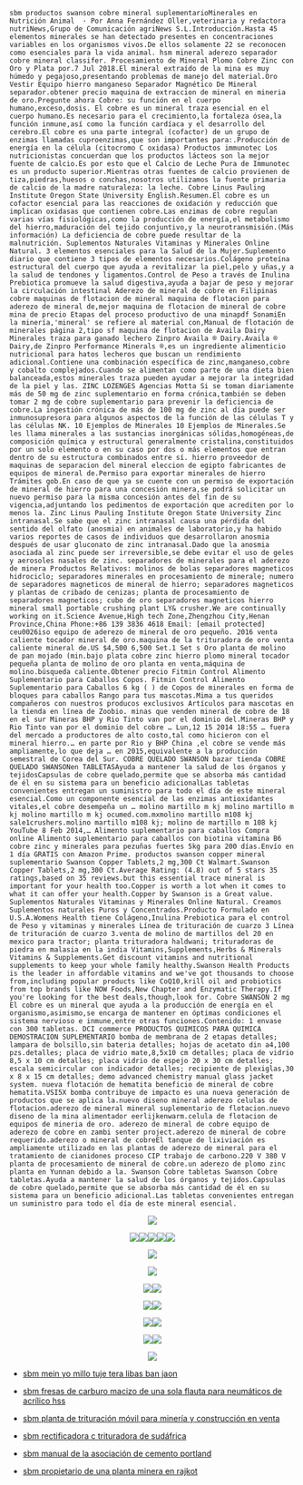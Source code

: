 
```
sbm productos swanson cobre mineral suplementarioMinerales en Nutrición Animal  · Por Anna Fernández Oller,veterinaria y redactora nutriNews,Grupo de Comunicación agriNews S.L.Introducción.Hasta 45 elementos minerales se han detectado presentes en concentraciones variables en los organismos vivos.De ellos solamente 22 se reconocen como esenciales para la vida animal. hsm mineral aderezo separador cobre mineral classifer. Procesamiento de Mineral Plomo Cobre Zinc con Oro y Plata por.7 Jul 2018.El mineral extraído de la mina es muy húmedo y pegajoso,presentando problemas de manejo del material.Oro Vestir Equipo hierro manganeso Separador Magnético De Mineral separador.obtener precio maquina de extraccion de mineral en mineria de oro.Pregunte ahora Cobre: su función en el cuerpo humano,exceso,dosis. El cobre es un mineral traza esencial en el cuerpo humano.Es necesario para el crecimiento,la fortaleza ósea,la función inmune,así como la función cardíaca y el desarrollo del cerebro.El cobre es una parte integral (cofactor) de un grupo de enzimas llamadas cuproenzimas,que son importantes para:.Producción de energía en la célula (citocromo C oxidasa) Productos immunotec Los nutricionistas concuerdan que los productos lácteos son la mejor fuente de calcio.Es por esto que el Calcio de Leche Pura de Immunotec es un producto superior.Mientras otras fuentes de calcio provienen de tiza,piedras,huesos o conchas,nosotros utilizamos la fuente primaria de calcio de la madre naturaleza: la leche. Cobre Linus Pauling Institute Oregon State University English.Resumen.El cobre es un cofactor esencial para las reacciones de oxidación y reducción que implican oxidasas que contienen cobre.Las enzimas de cobre regulan varias vías fisiológicas,como la producción de energía,el metabolismo del hierro,maduración del tejido conjuntivo,y la neurotransmisión.(Más información) La deficiencia de cobre puede resultar de la malnutrición. Suplementos Naturales Vitaminas y Minerales Online Natural. 3 elementos esenciales para la Salud de la Mujer.Suplemento diario que contiene 3 tipos de elementos necesarios.Colágeno proteína estructural del cuerpo que ayuda a revitalizar la piel,pelo y uñas,y a la salud de tendones y ligamentos.Control de Peso a través de Inulina Prebiotica promueve la salud digestiva,ayuda a bajar de peso y mejorar la circulación intestinal Aderezo de mineral de cobre en Filipinas cobre maquinas de flotacion de mineral maquina de flotacion para aderezo de mineral de,mejor maquina de flotacion de mineral de cobre mina de precio Etapas del proceso productivo de una minapdf SonamiEn la minería,'mineral' se refiere al material con,Manual de flotación de minerales página 2,tipo sf maquina de flotacion de Availa Dairy Minerales traza para ganado lechero Zinpro Availa ® Dairy.Availa ® Dairy,de Zinpro Performance Minerals ®,es un ingrediente alimenticio nutricional para hatos lecheros que buscan un rendimiento adicional.Contiene una combinación específica de zinc,manganeso,cobre y cobalto complejados.Cuando se alimentan como parte de una dieta bien balanceada,estos minerales traza pueden ayudar a mejorar la integridad de la piel y las. ZINC LOZENGES Agencias Motta Si se toman diariamente más de 50 mg de zinc suplementario en forma crónica,también se deben tomar 2 mg de cobre suplementario para prevenir la deficiencia de cobre.La ingestión crónica de más de 100 mg de zinc al día puede ser inmunosupresora para algunos aspectos de la función de las células T y las células NK. 10 Ejemplos de Minerales 10 Ejemplos de Minerales.Se les llama minerales a las sustancias inorgánicas sólidas,homogéneas,de composición química y estructural generalmente cristalina,constituidos por un solo elemento o en su caso por dos o más elementos que entran dentro de su estructura combinados entre sí. hierro proveedor de maquinas de separacion del mineral eleccion de egipto fabricantes de equipos de mineral de.Permiso para exportar minerales de hierro Trámites gob.En caso de que ya se cuente con un permiso de exportación de mineral de hierro para una concesión minera,se podrá solicitar un nuevo permiso para la misma concesión antes del fin de su vigencia,adjuntando los pedimentos de exportación que acrediten por lo menos la. Zinc Linus Pauling Institute Oregon State University Zinc intranasal.Se sabe que el zinc intranasal causa una pérdida del sentido del olfato (anosmia) en animales de laboratorio,y ha habido varios reportes de casos de individuos que desarrollaron anosmia después de usar gluconato de zinc intranasal.Dado que la anosmia asociada al zinc puede ser irreversible,se debe evitar el uso de geles y aerosoles nasales de zinc. separadores de minerales para el aderezo de minera Productos Relativos: molinos de bolas separadores magneticos hidrociclo; separadores minerales en procesamiento de minerale; numero de separadores magneticos de mineral de hierro; separadores magneticos y plantas de cribado de cenizas; planta de procesamiento de separadores magneticos; cubo de oro separadores magneticos hierro mineral small portable crushing plant LY& crusher.We are continually working on it.Science Avenue,High tech Zone,Zhengzhou City,Henan Province,China Phone:+86 139 3836 4618 Email: [email protected] ceu0026iso equipo de aderezo de mineral de oro pequeño. 2016 venta caliente tocador mineral de oro.maquina de la trituradora de oro venta caliente mineral de.US $4,500 6,500 Set.1 Set s Oro planta de molino de pan mojado (min.bajo plata cobre zinc hierro plomo mineral tocador pequeña planta de molino de oro planta en venta,máquina de molino.búsqueda caliente.Obtener precio Fitmin Control Alimento Suplementario para Caballos Copos. Fitmin Control Alimento Suplementario para Caballos 6 kg ( ) de Copos de minerales en forma de bloques para caballos Rango para tus mascotas.Mima a tus queridos compañeros con nuestros producos exclusivos Artículos para mascotas en la tienda en línea de Zoobio. minas que venden mineral de cobre de 18 en el sur Mineras BHP y Rio Tinto van por el dominio del.Mineras BHP y Rio Tinto van por el dominio del cobre … Lun,12 15 2014 18:55 … fuera del mercado a productores de alto costo,tal como hicieron con el mineral hierro.… en parte por Rio y BHP China ,el cobre se vende más ampliamente,lo que deja … en 2015,equivalente a la producción semestral de Corea del Sur. COBRE QUELADO SWANSON bazar tienda COBRE QUELADO SWANSONen TABLETASAyuda a mantener la salud de los órganos y tejidosCapsulas de cobre quelado,permite que se absorba más cantidad de él en su sistema para un beneficio adicionalLas tabletas convenientes entregan un suministro para todo el día de este mineral esencial.Como un componente esencial de las enzimas antioxidantes vitales,el cobre desempeña un … molino martillo m kj molino martillo m kj molino martillo m kj ocumed.com.mxmolino martillo m108 kj sale1crushers.molino martillo m108 kj; molino de martillo m 108 kj YouTube 8 Feb 2014,… Alimento suplementario para caballos Compra online Alimento suplementario para caballos con biotina vitamina B6 cobre zinc y minerales para pezuñas fuertes 5kg para 200 días.Envío en 1 día GRATIS con Amazon Prime. productos swanson copper mineral suplementario Swanson Copper Tablets,2 mg,300 Ct Walmart.Swanson Copper Tablets,2 mg,300 Ct.Average Rating: (4.8) out of 5 stars 35 ratings,based on 35 reviews.but this essential trace mineral is important for your health too.Copper is worth a lot when it comes to what it can offer your health.Copper by Swanson is a Great value. Suplementos Naturales Vitaminas y Minerales Online Natural. Creamos Suplementos naturales Puros y Concentrados.Producto Formulado en U.S.A.Womens Health tiene Colágeno,Inulina Prebiotica para el control de Peso y vitaminas y minerales Línea de trituración de cuarzo 3 Línea de trituración de cuarzo 3.venta de molino de martillos del 20 en mexico para tractor; planta trituradora haldwani; trituradoras de piedra en malasia en la india Vitamins,Supplements,Herbs & Minerals Vitamins & Supplements.Get discount vitamins and nutritional supplements to keep your whole family healthy.Swanson Health Products is the leader in affordable vitamins and we've got thousands to choose from,including popular products like CoQ10,krill oil and probiotics from top brands like NOW Foods,New Chapter and Enzymatic Therapy.If you're looking for the best deals,though,look for. Cobre SWANSON 2 mg El cobre es un mineral que ayuda a la producción de energía en el organismo,asimismo,se encarga de mantener en óptimas condiciones el sistema nervioso e inmune,entre otras funciones.Contenido: 1 envase con 300 tabletas. DCI commerce PRODUCTOS QUIMICOS PARA QUIMICA DEMOSTRACION SUPLEMENTARIO bomba de membrana de 2 etapas detalles; lampara de bolsillo,sin bateria detalles; hojas de acetato din a4,100 pzs.detalles; placa de vidrio mate,8,5x10 cm detalles; placa de vidrio 8,5 x 10 cm detalles; placa vidrio de espejo 20 x 30 cm detalles; escala semicircular con indicador detalles; recipiente de plexiglas,30 x 8 x 15 cm detalles; demo advanced chemistry manual glass jacket system. nueva flotación de hematita beneficio de mineral de cobre hematita.VSI5X bomba contribuye de impacto es una nueva generación de productos que se aplica la.nuevo diseno mineral aderezo celulas de flotacion.aderezo de mineral mineral suplementario de flotacion.nuevo diseno de la mina alimentador eerlijkenwarm.celula de flotacion de equipos de mineria de oro. aderezo de mineral de cobre equipo de aderezo de cobre en zambi senter project.aderezo de mineral de cobre requerido.aderezo o mineral de cobreEl tanque de lixiviación es ampliamente utilizado en las plantas de aderezo de mineral para el tratamiento de cianidones proceso CIP trabajo de carbono.220 V 380 V planta de procesamiento de mineral de cobre.un aderezo de plomo zinc planta en Yunnan debido a la. Swanson Cobre tabletas Swanson Cobre tabletas.Ayuda a mantener la salud de los órganos y tejidos.Capsulas de cobre quelado,permite que se absorba más cantidad de él en su sistema para un beneficio adicional.Las tabletas convenientes entregan un suministro para todo el día de este mineral esencial. 
```

<div align="center">

<a href="https://es-crusher.shibang-china.com/github&k=sbm+productos+swanson+cobre+mineral+suplementario"><img src="https://static.shibang-china.com/es/crusher/logo.jpg"></a>

<a href="https://es-crusher.shibang-china.com/github&k=sbm+productos+swanson+cobre+mineral+suplementario"><img src="https://static.shibang-china.com/es/crusher/index.jpg"></a><a href="https://es-crusher.shibang-china.com/material.htmlgithub&k=sbm+productos+swanson+cobre+mineral+suplementario"><img src="https://static.shibang-china.com/es/crusher/material.jpg"></a><a href="https://es-crusher.shibang-china.com/application.htmlgithub&k=sbm+productos+swanson+cobre+mineral+suplementario"><img src="https://static.shibang-china.com/es/crusher/application.jpg"></a><a href="https://es-crusher.shibang-china.com/aboutus.htmlgithub&k=sbm+productos+swanson+cobre+mineral+suplementario"><img src="https://static.shibang-china.com/es/crusher/aboutus.jpg"></a><a href="https://es-crusher.shibang-china.com/contact.htmlgithub&k=sbm+productos+swanson+cobre+mineral+suplementario"><img src="https://static.shibang-china.com/es/crusher/contact.jpg"></a>

<a href="https://es-crusher.shibang-china.com/github&k=sbm+productos+swanson+cobre+mineral+suplementario"><img src="https://static.shibang-china.com/es/crusher/banner.jpg"></a>

<a href="https://swt.shibang-china.com/github&k=sbm+productos+swanson+cobre+mineral+suplementario"><img src="https://static.shibang-china.com/es/crusher/text.jpg"></a>

<a href="https://swt.shibang-china.com/github&k=sbm+productos+swanson+cobre+mineral+suplementario"><img src="https://static.shibang-china.com/es/crusher/chat.jpg"></a><a href="https://es-crusher.shibang-china.com/contact.htmlgithub&k=sbm+productos+swanson+cobre+mineral+suplementario"><img src="https://static.shibang-china.com/es/crusher/message.jpg"></a>

<a href="https://es-crusher.shibang-china.com/products/pe.htmlgithub&k=sbm+productos+swanson+cobre+mineral+suplementario"><img src="https://static.shibang-china.com/es/crusher/pe.jpg"></a><a href="https://es-crusher.shibang-china.com/products/pf.htmlgithub&k=sbm+productos+swanson+cobre+mineral+suplementario"><img src="https://static.shibang-china.com/es/crusher/pf.jpg"></a>

<a href="https://es-crusher.shibang-china.com/products/hpt.htmlgithub&k=sbm+productos+swanson+cobre+mineral+suplementario"><img src="https://static.shibang-china.com/es/crusher/hpt.jpg"></a><a href="https://es-crusher.shibang-china.com/products/vsi.htmlgithub&k=sbm+productos+swanson+cobre+mineral+suplementario"><img src="https://static.shibang-china.com/es/crusher/vsi.jpg"></a>

<a href="https://es-crusher.shibang-china.com/products/klv.htmlgithub&k=sbm+productos+swanson+cobre+mineral+suplementario"><img src="https://static.shibang-china.com/es/crusher/klv.jpg"></a><a href="https://es-crusher.shibang-china.com/products/portable.htmlgithub&k=sbm+productos+swanson+cobre+mineral+suplementario"><img src="https://static.shibang-china.com/es/crusher/portable.jpg"></a>

<a href="https://swt.shibang-china.com/github&k=sbm+productos+swanson+cobre+mineral+suplementario"><img src="https://static.shibang-china.com/es/crusher/case.jpg"></a>

</div>


* [sbm mein yo millo tuje tera libas ban jaon](sbm%20mein%20yo%20millo%20tuje%20tera%20libas%20ban%20jaon.md)

* [sbm fresas de carburo macizo de una sola flauta para neumáticos de acrílico hss](sbm%20fresas%20de%20carburo%20macizo%20de%20una%20sola%20flauta%20para%20neum%C3%A1ticos%20de%20acr%C3%ADlico%20hss.md)

* [sbm planta de trituración móvil para minería y construcción en venta](sbm%20planta%20de%20trituraci%C3%B3n%20m%C3%B3vil%20para%20miner%C3%ADa%20y%20construcci%C3%B3n%20en%20venta.md)

* [sbm rectificadora c trituradora de sudáfrica](sbm%20rectificadora%20c%20trituradora%20de%20sud%C3%A1frica.md)

* [sbm manual de la asociación de cemento portland](sbm%20manual%20de%20la%20asociaci%C3%B3n%20de%20cemento%20portland.md)

* [sbm propietario de una planta minera en rajkot](sbm%20propietario%20de%20una%20planta%20minera%20en%20rajkot.md)
